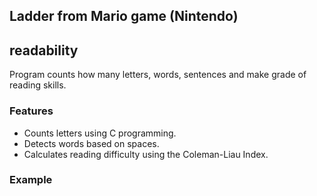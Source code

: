 ## Ladder from Mario game (Nintendo)
## readability
Program counts how many letters, words, sentences and make grade of reading skills.

### Features
- Counts letters using C programming.
- Detects words based on spaces.
- Calculates reading difficulty using the Coleman-Liau Index.

### Example
